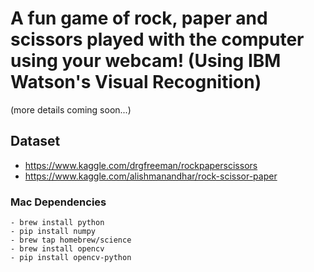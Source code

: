 # A fun game of rock, paper and scissors played with the computer using your webcam! (Using IBM Watson's Visual Recognition)

(more details coming soon...)

## Dataset

- https://www.kaggle.com/drgfreeman/rockpaperscissors
- https://www.kaggle.com/alishmanandhar/rock-scissor-paper

### Mac Dependencies
```
- brew install python
- pip install numpy
- brew tap homebrew/science
- brew install opencv
- pip install opencv-python
```

